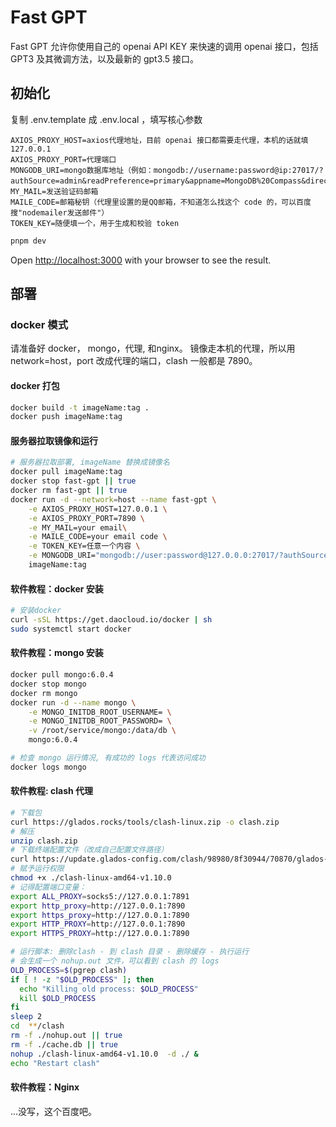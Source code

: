 # Fast GPT 

Fast GPT 允许你使用自己的 openai API KEY 来快速的调用 openai 接口，包括 GPT3 及其微调方法，以及最新的 gpt3.5 接口。

## 初始化
复制 .env.template 成 .env.local ，填写核心参数  

```
AXIOS_PROXY_HOST=axios代理地址，目前 openai 接口都需要走代理，本机的话就填 127.0.0.1
AXIOS_PROXY_PORT=代理端口
MONGODB_URI=mongo数据库地址（例如：mongodb://username:password@ip:27017/?authSource=admin&readPreference=primary&appname=MongoDB%20Compass&directConnection=true&ssl=false）
MY_MAIL=发送验证码邮箱
MAILE_CODE=邮箱秘钥（代理里设置的是QQ邮箱，不知道怎么找这个 code 的，可以百度搜"nodemailer发送邮件"）
TOKEN_KEY=随便填一个，用于生成和校验 token
```

```bash
pnpm dev
```
Open [http://localhost:3000](http://localhost:3000) with your browser to see the result.

## 部署

### docker 模式
请准备好 docker， mongo，代理, 和nginx。 镜像走本机的代理，所以用 network=host，port 改成代理的端口，clash 一般都是 7890。

#### docker 打包
```bash
docker build -t imageName:tag .
docker push imageName:tag
```

#### 服务器拉取镜像和运行
```bash
# 服务器拉取部署, imageName 替换成镜像名
docker pull imageName:tag
docker stop fast-gpt || true
docker rm fast-gpt || true
docker run -d --network=host --name fast-gpt \
    -e AXIOS_PROXY_HOST=127.0.0.1 \
    -e AXIOS_PROXY_PORT=7890 \
    -e MY_MAIL=your email\
    -e MAILE_CODE=your email code \
    -e TOKEN_KEY=任意一个内容 \
    -e MONGODB_URI="mongodb://user:password@127.0.0.0:27017/?authSource=admin&readPreference=primary&appname=MongoDB%20Compass&ssl=false" \
    imageName:tag
```

#### 软件教程：docker 安装
```bash
# 安装docker
curl -sSL https://get.daocloud.io/docker | sh
sudo systemctl start docker
```

#### 软件教程：mongo 安装
```bash
docker pull mongo:6.0.4
docker stop mongo
docker rm mongo
docker run -d --name mongo \
    -e MONGO_INITDB_ROOT_USERNAME= \
    -e MONGO_INITDB_ROOT_PASSWORD= \
    -v /root/service/mongo:/data/db \
    mongo:6.0.4

# 检查 mongo 运行情况, 有成功的 logs 代表访问成功
docker logs mongo
```
#### 软件教程: clash 代理
```bash
# 下载包
curl https://glados.rocks/tools/clash-linux.zip -o clash.zip 
# 解压
unzip clash.zip
# 下载终端配置⽂件（改成自己配置文件路径）
curl https://update.glados-config.com/clash/98980/8f30944/70870/glados-terminal.yaml > config.yaml
# 赋予运行权限
chmod +x ./clash-linux-amd64-v1.10.0 
# 记得配置端口变量：
export ALL_PROXY=socks5://127.0.0.1:7891
export http_proxy=http://127.0.0.1:7890
export https_proxy=http://127.0.0.1:7890
export HTTP_PROXY=http://127.0.0.1:7890
export HTTPS_PROXY=http://127.0.0.1:7890

# 运行脚本: 删除clash - 到 clash 目录 - 删除缓存 - 执行运行
# 会生成一个 nohup.out 文件，可以看到 clash 的 logs
OLD_PROCESS=$(pgrep clash)
if [ ! -z "$OLD_PROCESS" ]; then
  echo "Killing old process: $OLD_PROCESS"
  kill $OLD_PROCESS
fi
sleep 2
cd  **/clash
rm -f ./nohup.out || true
rm -f ./cache.db || true
nohup ./clash-linux-amd64-v1.10.0  -d ./ &
echo "Restart clash"
```

#### 软件教程：Nginx
...没写，这个百度吧。